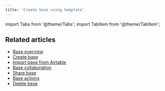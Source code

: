 ```yaml
---
title: 'Create base using template'
---
```

import Tabs from '@theme/Tabs';
import TabItem from '@theme/TabItem';

## Related articles
- [Base overview](/bases/base-overview)
- [Create base](/bases/create-base)
- [Import base from Airtable](/bases/import-base-from-airtable)
- [Base collaboration](/bases/base-collaboration)
- [Share base](/bases/share-base)
- [Base actions](/bases/actions-on-base)
- [Delete base](/bases/delete-base)